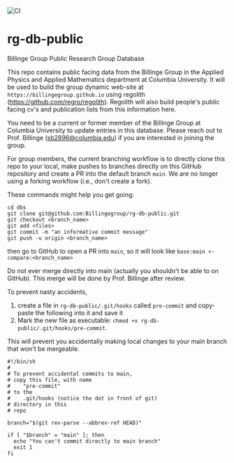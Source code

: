 ![CI](https://github.com/billingegroup/rg-db-public/actions/workflows/main.yml/badge.svg)

# rg-db-public

Billinge Group Public Research Group Database

This repo contains public facing data from the Billinge Group in the Applied
Physics and Applied Mathematics department at Columbia University. It will be used
to build the group dynamic web-site at `https://billingegroup.github.io` using
regolith (https://github.com/regro/regolith). Regolith will also build
people's public facing cv's and publication lists from this information here.

You need to be a current or former member of the Billinge Group at Columbia
University to update entries in this database. Please reach out to Prof.
Billinge (sb2896@columbia.edu) if you are interested in joining the group.

For group members, the current branching workflow is to directly clone this
repo to your local, make pushes to branches directly on this GitHub repository
and create a PR into the default branch `main`. We are no longer using a
forking workflow (i.e., don't create a fork).

These commands might help you get going:

```
cd dbs
git clone git@github.com:Billingegroup/rg-db-public.git
git checkout <branch_name>
git add <files>
git commit -m "an informative commit message"
git push -u origin <branch_name>
```

then go to GitHub to open a PR into `main`, so it will look like
`base:main <- compare:<branch_name>`

Do not ever merge directly into main (actually you shouldn't be able to on GitHub).
This merge will be done by Prof. Billinge after review.

To prevent nasty accidents,

1. create a file in `rg-db-public/.git/hooks` called `pre-commit` and copy-paste the
   following into it and save it
2. Mark the new file as executable: `chmod +x rg-db-public/.git/hooks/pre-commit`.

This will prevent you accidentally making local changes to your main branch that won't
be mergeable.

```
#!/bin/sh
#
# To prevent accidental commits to main,
# copy this file, with name
#    "pre-commit"
# to the
#    .git/hooks (notice the dot in front of git)
# directory in this
# repo

branch="$(git rev-parse --abbrev-ref HEAD)"

if [ "$branch" = "main" ]; then
  echo "You can't commit directly to main branch"
  exit 1
fi
```
